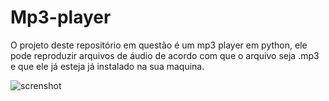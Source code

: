 # Mp3-player
O projeto deste repositório em questão é um mp3 player em python, ele pode reproduzir arquivos de áudio de acordo com que o arquivo seja .mp3 e que ele já esteja já instalado na sua maquina.

![screnshot](https://github.com/Matheus-dev58/Mp3-player/blob/main/imgGit/Musica.png)
